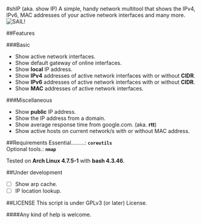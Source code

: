 #shIP (aka. show IP)
A simple, handy network multitool that shows the IPv4, IPv6, MAC addresses of your active network interfaces and many more.<br/>
<img src="https://raw.githubusercontent.com/xtonousou/shIP/master/imgs/head.png" title="SAIL!"/>

##Features

###Basic
- Show active network interfaces.<br/>
- Show default gateway of online interfaces.<br/>
- Show **local** IP address.<br/>
- Show **IPv4** addresses of active network interfaces with or without **CIDR**.<br/>
- Show **IPv6** addresses of active network interfaces with or without **CIDR**.<br/>
- Show **MAC** addresses of active network interfaces.<br/>

###Miscellaneous
- Show **public** IP address.<br/>
- Show the IP address from a domain.<br/>
- Show average response time from google.com. (aka. **rtt**)</br>
- Show active hosts on current network/s with or without MAC address.</br>

##Requirements
Essential.........: **```coreutils```**</br>
Optional tools.: **```nmap```**</br>

Tested on **Arch Linux 4.7.5-1** with **bash 4.3.46**.

##Under development
- [ ] Show arp cache.</br>
- [ ] IP location lookup.</br>

##LICENSE
This script is under GPLv3 (or later) License.</br>

####Any kind of help is welcome.</br>
